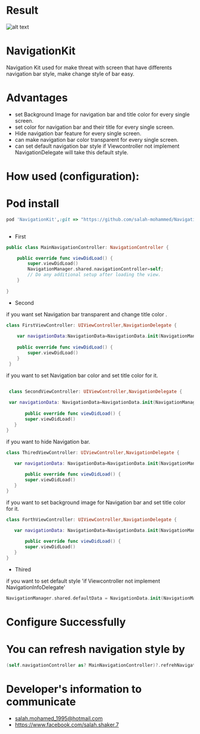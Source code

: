 # Result

![alt text](https://github.com/salah-mohammed/NavigationKit/blob/master/NavigationKitExample/example.gif)

# NavigationKit

Navigation Kit used for make threat with screen that have differents navigation bar style, make change style of bar easy.
# Advantages
* set Background Image for navigation bar and title color for every single screen.
* set color for navigation bar and their title for every single screen.
* Hide navigation bar feature for every single screen.
* can make navigation bar color transparent for every single screen.
* can set default navigation bar style if Viewcontroller not implement NavigationDelegate will take this default style.

# How used (configuration): 
# Pod install
```ruby
pod 'NavigationKit',:git => "https://github.com/salah-mohammed/NavigationKit.git"
 
```
- First

```swift
public class MainNavigationController: NavigationController {

    public override func viewDidLoad() {
        super.viewDidLoad()
        NavigationManager.shared.navigationController=self;
        // Do any additional setup after loading the view.
    }
    
}
```
- Second

if you want set Navigation bar transparent and change title color .
```swift
class FirstViewController: UIViewController,NavigationDelegate {
 
    var navigationData:NavigationData=NavigationData.init(NavigationManager.NavigationStyle.custom(NavigationManager.BarColor.transparent,titleColor:UIColor.black))
    
    public override func viewDidLoad() {
        super.viewDidLoad()
    }
 }

 ```
 
 if you want to set Navigation bar color and set title color for it.
 
 ```swift

  class SecondViewController: UIViewController,NavigationDelegate {
  
  var navigationData: NavigationData=NavigationData.init(NavigationManager.NavigationStyle.custom(NavigationManager.BarColor.customColor(UIColor.blue), titleColor:  UIColor.white))
    
        public override func viewDidLoad() {
        super.viewDidLoad()
    }
}
```
if you want to hide Navigation bar.

 ```swift
 class ThiredViewController: UIViewController,NavigationDelegate {

    var navigationData: NavigationData=NavigationData.init(NavigationManager.NavigationStyle.hide);
    
        public override func viewDidLoad() {
        super.viewDidLoad()
    }
}
 ```

if you want to set background image for Navigation bar and set title color for it.

 ```swift
 class ForthViewController: UIViewController,NavigationDelegate {

    var navigationData: NavigationData=NavigationData.init(NavigationManager.NavigationStyle.custom(NavigationManager.BarColor.backgroundImage(UIImage.init(named:"navigationImage")!), titleColor: UIColor.white))
    
        public override func viewDidLoad() {
        super.viewDidLoad()
    }
}
 ```
- Thired

if you want to set default style 'if Viewcontroller not implement NavigationInfoDelegate'
```swift
NavigationManager.shared.defaultData = NavigationData.init(NavigationManager.NavigationStyle.custom(NavigationManager.BarColor.customColor(UIColor.blue), titleColor:  UIColor.white))

 ```
# Configure Successfully

# You can refresh navigation style by 
```swift
(self.navigationController as? MainNavigationController)?.refrehNavigationData();
 ```
# Developer's information to communicate

- salah.mohamed_1995@hotmail.com
- https://www.facebook.com/salah.shaker.7
